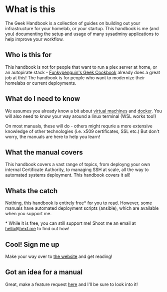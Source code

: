 # What is this

The Geek Handbook is a collection of guides on building out your infrastructure for your homelab, or your startup.
This handbook is me (and you) documenting the setup and usage of many sysadminy applications to help improve your workflow.

## Who is this for

This handbook is not for people that want to run a plex server at home, or an autopirate stack - [Funkypenguin's Geek Cookbook](https://github.com/funkypenguin/geek-cookbook) already does a great job at this!
The handbook is for people who want to modernize their homelabs or current deployments.

## What do I need to know

We assumes you already know a bit about [virtual machines](https://vmware.com) and [docker](https://docker.io).
You will also need to know your way around a linux terminal (WSL works too!)

On most manuals, these will do - others might requrie a more extensive knowledge of other technologies (i.e. x509 certificates, SSL etc.)
But don't worry, the manuals are here to help you learn!

## What the manual covers

This handbook covers a vast range of topics, from deployng your own internal Certificate Authority, to managing SSH at scale, all the way to automated systems deployment. This handbook covers it all!

## Whats the catch

Nothing, this handbook is entirely free* for you to read.
However, some manuals have automated deployment scripts (ansible), which are available when you support me.

\* While it is free, you can still support me! Shoot me an email at [hello@hexf.me](mailto:hello@hexf.me) to find out how!

## Cool! Sign me up

Make your way over to [the website](https://geek-handbook.hexf.me) and get reading!

## Got an idea for a manual

Great, make a feature request [here](https://github.com/HexF/Geek-Handbook/issues/new) and I'll be sure to look into it!

